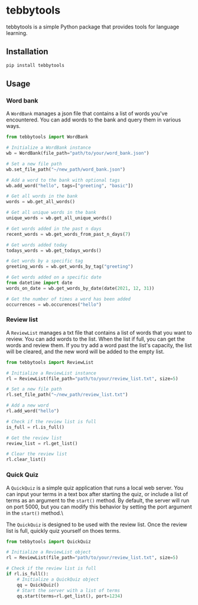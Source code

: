 # tebbytools

tebbytools is a simple Python package that provides tools for language learning.

## Installation

```bash
pip install tebbytools
```

## Usage

### Word bank

A `WordBank` manages a json file that contains a list of words you've encountered.
You can add words to the bank and query them in various ways.

```python
from tebbytools import WordBank

# Initialize a WordBank instance
wb = WordBank(file_path="path/to/your/word_bank.json")

# Set a new file path
wb.set_file_path("~/new_path/word_bank.json")

# Add a word to the bank with optional tags
wb.add_word("hello", tags=["greeting", "basic"])

# Get all words in the bank
words = wb.get_all_words()

# Get all unique words in the bank
unique_words = wb.get_all_unique_words()

# Get words added in the past n days
recent_words = wb.get_words_from_past_n_days(7)

# Get words added today
todays_words = wb.get_todays_words()

# Get words by a specific tag
greeting_words = wb.get_words_by_tag("greeting")

# Get words added on a specific date
from datetime import date
words_on_date = wb.get_words_by_date(date(2021, 12, 31))

# Get the number of times a word has been added
occurrences = wb.occurences("hello")
```

### Review list

A `ReviewList` manages a txt file that contains a list of words that you want to review.
You can add words to the list. When the list if full, you can get the words and review them.
If you try add a word past the list's capacity, the list will be cleared, and the new word will be added to the empty list.

```python
from tebbytools import ReviewList

# Initialize a ReviewList instance
rl = ReviewList(file_path="path/to/your/review_list.txt", size=5)

# Set a new file path
rl.set_file_path("~/new_path/review_list.txt")

# Add a new word
rl.add_word("hello")

# Check if the review list is full
is_full = rl.is_full()

# Get the review list
review_list = rl.get_list()

# Clear the review list
rl.clear_list()
```

### Quick Quiz

A `QuickQuiz` is a simple quiz application that runs a local web server.
You can input your terms in a text box after starting the quiz, or include a list of terms as an argument to the `start()` method.
By default, the server will run on port 5000, but you can modify this behavior by setting the port argument in the `start()` method.\

The `QuickQuiz` is designed to be used with the review list. Once the review list is full, quickly quiz yourself on thoes terms.

```python
from tebbytools import QuickQuiz

# Initialize a ReviewList object
rl = ReviewList(file_path="path/to/your/review_list.txt", size=5)

# Check if the review list is full
if rl.is_full():
    # Initialize a QuickQuiz object
    qq = QuickQuiz()
    # Start the server with a list of terms
    qq.start(terms=rl.get_list(), port=1234)
```

